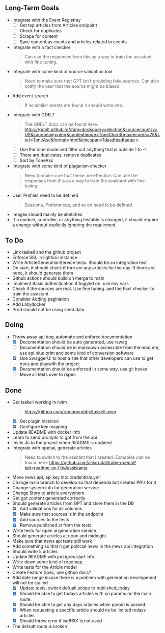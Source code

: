 ## Long-Term Goals

- Integrate with the Event Registray
    * [ ] Get top articles from Articles endpoint
    * [ ] Check for duplicates
    * [ ] Scrape for content
    * [ ] Save content as events and articles related to events
- Integrate with a fact checker
    > Can use the responses from this as a way to train the assistant with fine tuning.
- Integrate with some kind of source validation tool
    > Need to make sure that GPT isn't providing fake sources. Can also notify the user that the source might be biased
- Add event search
    > If no similar events are found it should write one.
- Integrate with GDELT
    > The GDELT docs can be found here: https://gdelt.github.io/#api=doc&query=election&sourcecountry=US&sourcelang=eng&contentmode=ToneChart&maxrecords=75&sort=ToneAsc&format=html&timespan=1dasdfasdfaaqq q
    * [ ] Use the tone mode and filter out anything that is outside 1 to -1
    * [ ] There are duplicates, remove duplicates
    * [ ] Sort by ToneAsc
- Integrate with some kind of plagarism checker
    > Need to make sure that these are effective.
    > Can use the responses from this as a way to train the assistant with fine tuning.
- User Profiles need to be defined
    > Sessions, Preferences, and so on need to be defined
- Images should mainly be sketches
- If a module, controller, or anything testable is changed, it should require a change without explicitly ignoring the requirment.

## To Do

- Link taskell and the github project
- Enforce SSL in lightsail instance
- Write ArticleGenerationService tests. Should be an integration test
- On start, it should check if thre are any articles for the day. If there are none, it should generate them
- Github actions should build on merge to main
- Implment Basic authentication if toggled on. use env vars
- Check if the sources are real. Use fine tuning. and the Fact checker to train the assistant
- Consider Adding pagination
- Add Lazydocker
- Prod should not be using seed data

## Doing

- Throw away api dog, automate and enforce documentation
    * [x] Documentation should be auto generated, use rswag
    * [ ] Documentation should be in markdown accessible from the read me, use api blue print and some kind of conversion software
    * [x] Use SwaggerUI to host a site that other developers can use to get docs and playwith the project
    * [x] Documentation should be  enforced in some way, use git hooks
    * [ ] Move all tests over to rspec

## Done

- Get taskell working in nvim
    > https://github.com/romariorobby/taskell.nvim
    * [x] Get plugin installed
    * [x] Configure key mapping
- Update README with docker info
- Learn to send prompts to gpt from the api
- Invite Jo to the project when README is updated
- Integrate with openai, generate articles
    > Need to switch to the assitant that I created. Exmaples can be found here: https://github.com/alexrudall/ruby-openai?tab=readme-ov-file#assistants
- Move news api, api key into credentials.yml
- Change main branch to develop so that dependa bot creates PR's for it
- Change system info for generation service
- Change Story to article everywhere
- Get gpt content generated correctly
- Should generate articles from GPT and store them in the DB
    * [x] Add validations for all columns
    * [x] Make sure that sources is in the endpoint
    * [x] Add sources to the tests
    * [x] Remove published at from the tests
- Write tests for open ai generation service
- Should generate articles at noon and midnight
- Make sure that news api tests still work
- Add something so that it get politcial news in the news api integration
- Should write 5 articles
- Update README with postgres start info
- Write down some kind of roadmap.
- Write tests for the Article model
- Create Feature Spec, use github docs?
- Add date range incase there is a problem with generation development will not be stalled
    * [x] Update tests, switch defualt scope to published_today
    * [x] Should be able to get todays articles with no params on the main route.
    * [x] Should be able to get any days articles when param is passed
    * [x] When requesting a specific article should no be limited todays articles
    * [x] Should throw error if iso8601  is not used
- The default route is broken

